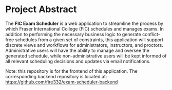 # Project Abstract

The **FIC Exam Scheduler** is a web application to streamline the process by which Fraser International College (FIC) schedules and manages exams. In addition to performing the necessary business logic to generate conflict-free schedules from a given set of constraints, this application will support discrete views and workflows for administrators, instructors, and proctors. Administrative users will have the ability to manage and oversee the generated schedule, while non-administrative users will be kept informed of all relevant scheduling decisions and updates via email notifications.

Note: this repository is for the frontend of this application. The corresponding backend repository is located at: <https://github.com/fire332/exam-scheduler-backend>
